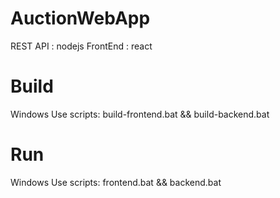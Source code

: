 # AuctionWebApp

REST API : nodejs
FrontEnd : react


# Build
Windows
Use scripts: build-frontend.bat && build-backend.bat

# Run 
Windows
Use scripts: frontend.bat && backend.bat